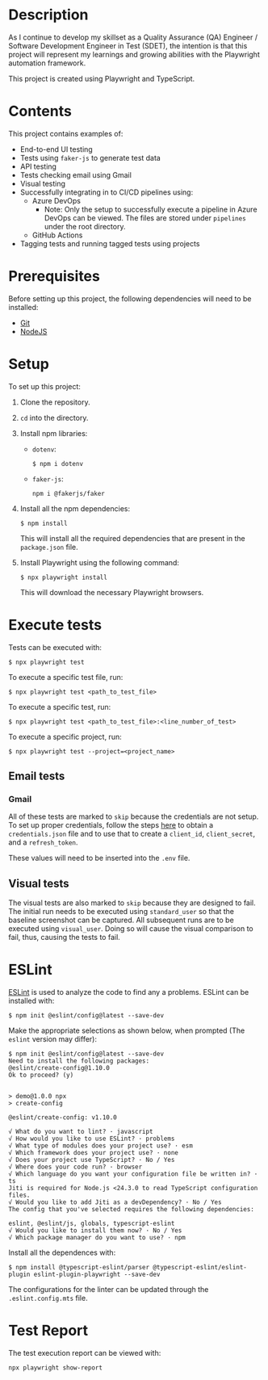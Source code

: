 # Description
As I continue to develop my skillset as a Quality Assurance (QA) Engineer / Software Development Engineer in Test (SDET), the intention is that this project will represent my learnings and growing abilities with the Playwright automation framework.

This project is created using Playwright and TypeScript.

# Contents
This project contains examples of:
* End-to-end UI testing
* Tests using `faker-js` to generate test data
* API testing
* Tests checking email using Gmail
* Visual testing
* Successfully integrating in to CI/CD pipelines using:
  * Azure DevOps
    * Note: Only the setup to successfully execute a pipeline in Azure DevOps can be viewed. The files are stored under `pipelines` under the root directory. 
  * GitHub Actions
* Tagging tests and running tagged tests using projects

# Prerequisites
Before setting up this project, the following dependencies will need to be installed:
* [Git](https://git-scm.com/)
* [NodeJS](https://nodejs.org/)

# Setup
To set up this project:
1. Clone the repository.
2. `cd` into the directory.
3. Install npm libraries:
   * `dotenv`:
     ```
     $ npm i dotenv
     ```
   * `faker-js`:
     ```
     npm i @fakerjs/faker
     ```
4. Install all the npm dependencies:
   ```
   $ npm install
   ```
   This will install all the required dependencies that are present in the `package.json` file.

5. Install Playwright using the following command:
   ```
   $ npx playwright install
   ```
   This will download the necessary Playwright browsers.

# Execute tests
Tests can be executed with:
```
$ npx playwright test
```

To execute a specific test file, run:
```
$ npx playwright test <path_to_test_file>
```

To execute a specific test, run:
```
$ npx playwright test <path_to_test_file>:<line_number_of_test>
```

To execute a specific project, run:
```
$ npx playwright test --project=<project_name>
```

## Email tests
### Gmail
All of these tests are marked to `skip` because the credentials are not setup. To set up proper credentials, follow the steps [here](https://hackernoon.com/how-to-read-gmail-emails-with-playwright) to obtain a `credentials.json` file and to use that to create a `client_id`, `client_secret`, and a `refresh_token`.

These values will need to be inserted into the `.env` file.

## Visual tests
The visual tests are also marked to `skip` because they are designed to fail. The initial run needs to be executed using `standard_user` so that the baseline screenshot can be captured. All subsequent runs are to be executed using `visual_user`. Doing so will cause the visual comparison to fail, thus, causing the tests to fail.

# ESLint
[ESLint](https://eslint.org/) is used to analyze the code to find any a problems. ESLint can be installed with:
```
$ npm init @eslint/config@latest --save-dev
```

Make the appropriate selections as shown below, when prompted (The `eslint` version may differ):
```
$ npm init @eslint/config@latest --save-dev
Need to install the following packages:
@eslint/create-config@1.10.0
Ok to proceed? (y)


> demo@1.0.0 npx
> create-config

@eslint/create-config: v1.10.0

√ What do you want to lint? · javascript
√ How would you like to use ESLint? · problems
√ What type of modules does your project use? · esm
√ Which framework does your project use? · none
√ Does your project use TypeScript? · No / Yes
√ Where does your code run? · browser
√ Which language do you want your configuration file be written in? · ts
Jiti is required for Node.js <24.3.0 to read TypeScript configuration files.
√ Would you like to add Jiti as a devDependency? · No / Yes
The config that you've selected requires the following dependencies:

eslint, @eslint/js, globals, typescript-eslint
√ Would you like to install them now? · No / Yes
√ Which package manager do you want to use? · npm
```

 Install all the dependences with:
```
$ npm install @typescript-eslint/parser @typescript-eslint/eslint-plugin eslint-plugin-playwright --save-dev
```

The configurations for the linter can be updated through the `.eslint.config.mts` file.

# Test Report
The test execution report can be viewed with:
```
npx playwright show-report
```
